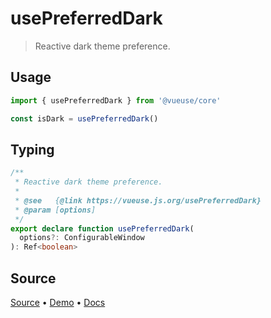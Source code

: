 <!--DEMO_STARTS-->
<script setup>
import Demo from './demo.vue'
</script>
<DemoContainer><Demo/></DemoContainer>
<!--DEMO_ENDS-->

<!--HEAD_STARTS--><!--HEAD_ENDS-->


# usePreferredDark

> Reactive dark theme preference.

## Usage

```js
import { usePreferredDark } from '@vueuse/core'

const isDark = usePreferredDark()
```


<!--FOOTER_STARTS-->
## Typing

```typescript
/**
 * Reactive dark theme preference.
 *
 * @see   {@link https://vueuse.js.org/usePreferredDark}
 * @param [options]
 */
export declare function usePreferredDark(
  options?: ConfigurableWindow
): Ref<boolean>
```

## Source

[Source](https://github.com/antfu/vueuse/blob/master/packages/core/usePreferredDark/index.ts) • [Demo](https://github.com/antfu/vueuse/blob/master/packages/core/usePreferredDark/demo.vue) • [Docs](https://github.com/antfu/vueuse/blob/master/packages/core/usePreferredDark/index.md)


<!--FOOTER_ENDS-->